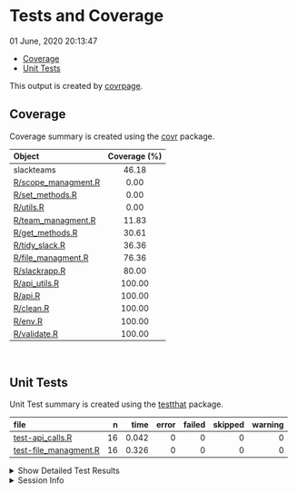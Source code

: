 Tests and Coverage
================
01 June, 2020 20:13:47

  - [Coverage](#coverage)
  - [Unit Tests](#unit-tests)

This output is created by
[covrpage](https://github.com/metrumresearchgroup/covrpage).

## Coverage

Coverage summary is created using the
[covr](https://github.com/r-lib/covr) package.

| Object                                         | Coverage (%) |
| :--------------------------------------------- | :----------: |
| slackteams                                     |    46.18     |
| [R/scope\_managment.R](../R/scope_managment.R) |     0.00     |
| [R/set\_methods.R](../R/set_methods.R)         |     0.00     |
| [R/utils.R](../R/utils.R)                      |     0.00     |
| [R/team\_managment.R](../R/team_managment.R)   |    11.83     |
| [R/get\_methods.R](../R/get_methods.R)         |    30.61     |
| [R/tidy\_slack.R](../R/tidy_slack.R)           |    36.36     |
| [R/file\_managment.R](../R/file_managment.R)   |    76.36     |
| [R/slackrapp.R](../R/slackrapp.R)              |    80.00     |
| [R/api\_utils.R](../R/api_utils.R)             |    100.00    |
| [R/api.R](../R/api.R)                          |    100.00    |
| [R/clean.R](../R/clean.R)                      |    100.00    |
| [R/env.R](../R/env.R)                          |    100.00    |
| [R/validate.R](../R/validate.R)                |    100.00    |

<br>

## Unit Tests

Unit Test summary is created using the
[testthat](https://github.com/r-lib/testthat) package.

| file                                                     |  n |  time | error | failed | skipped | warning |
| :------------------------------------------------------- | -: | ----: | ----: | -----: | ------: | ------: |
| [test-api\_calls.R](testthat/test-api_calls.R)           | 16 | 0.042 |     0 |      0 |       0 |       0 |
| [test-file\_managment.R](testthat/test-file_managment.R) | 16 | 0.326 |     0 |      0 |       0 |       0 |

<details closed>

<summary> Show Detailed Test Results </summary>

| file                                                             | context         | test                                              | status | n |  time |
| :--------------------------------------------------------------- | :-------------- | :------------------------------------------------ | :----- | -: | ----: |
| [test-api\_calls.R](testthat/test-api_calls.R#L19)               | API calls       | team info: class                                  | PASS   | 1 | 0.031 |
| [test-api\_calls.R](testthat/test-api_calls.R#L23)               | API calls       | team info: user names                             | PASS   | 1 | 0.002 |
| [test-api\_calls.R](testthat/test-api_calls.R#L31)               | API calls       | group info: group list                            | PASS   | 1 | 0.002 |
| [test-api\_calls.R](testthat/test-api_calls.R#L35)               | API calls       | group info: class                                 | PASS   | 1 | 0.001 |
| [test-api\_calls.R](testthat/test-api_calls.R#L39)               | API calls       | group info: no groups                             | PASS   | 1 | 0.001 |
| [test-api\_calls.R](testthat/test-api_calls.R#L46)               | API calls       | channel info: class                               | PASS   | 1 | 0.000 |
| [test-api\_calls.R](testthat/test-api_calls.R#L50)               | API calls       | channel info: channel names                       | PASS   | 1 | 0.001 |
| [test-api\_calls.R](testthat/test-api_calls.R#L54)               | API calls       | channel info: channel info class                  | PASS   | 1 | 0.000 |
| [test-api\_calls.R](testthat/test-api_calls.R#L58)               | API calls       | channel info: channel info id                     | PASS   | 1 | 0.000 |
| [test-api\_calls.R](testthat/test-api_calls.R#L65)               | API calls       | converstion info: class                           | PASS   | 1 | 0.000 |
| [test-api\_calls.R](testthat/test-api_calls.R#L69)               | API calls       | converstion info: convo id                        | PASS   | 1 | 0.001 |
| [test-api\_calls.R](testthat/test-api_calls.R#L73)               | API calls       | converstion info: convo channel count             | PASS   | 1 | 0.001 |
| [test-api\_calls.R](testthat/test-api_calls.R#L77)               | API calls       | converstion info: convo im count                  | PASS   | 1 | 0.001 |
| [test-api\_calls.R](testthat/test-api_calls.R#L81)               | API calls       | converstion info: convo members                   | PASS   | 1 | 0.000 |
| [test-api\_calls.R](testthat/test-api_calls.R#L85)               | API calls       | converstion info: convo info class                | PASS   | 1 | 0.000 |
| [test-api\_calls.R](testthat/test-api_calls.R#L89)               | API calls       | converstion info: convo info id                   | PASS   | 1 | 0.001 |
| [test-file\_managment.R](testthat/test-file_managment.R#L6_L9)   | team management | no active team: get\_team\_creds                  | PASS   | 1 | 0.010 |
| [test-file\_managment.R](testthat/test-file_managment.R#L13_L16) | team management | no active team: get\_team\_users                  | PASS   | 1 | 0.007 |
| [test-file\_managment.R](testthat/test-file_managment.R#L20_L23) | team management | no active team: validate team missing teams error | PASS   | 1 | 0.007 |
| [test-file\_managment.R](testthat/test-file_managment.R#L31_L33) | team management | load team: slackteams verbose                     | PASS   | 1 | 0.002 |
| [test-file\_managment.R](testthat/test-file_managment.R#L37_L40) | team management | load team: validate team bad name error           | PASS   | 1 | 0.007 |
| [test-file\_managment.R](testthat/test-file_managment.R#L44_L46) | team management | load team: slackteams not verbose                 | PASS   | 1 | 0.002 |
| [test-file\_managment.R](testthat/test-file_managment.R#L50_L52) | team management | load team: activate team                          | PASS   | 1 | 0.274 |
| [test-file\_managment.R](testthat/test-file_managment.R#L64_L66) | team management | load team: slackteams to dcf                      | PASS   | 1 | 0.003 |
| [test-file\_managment.R](testthat/test-file_managment.R#L70_L72) | team management | load team: slackteams to dcf                      | PASS   | 1 | 0.002 |
| [test-file\_managment.R](testthat/test-file_managment.R#L76_L79) | team management | load team: get teams                              | PASS   | 1 | 0.001 |
| [test-file\_managment.R](testthat/test-file_managment.R#L83_L85) | team management | load team: cached slack creds channel             | PASS   | 1 | 0.001 |
| [test-file\_managment.R](testthat/test-file_managment.R#L89_L91) | team management | load team: cached slack creds token               | PASS   | 1 | 0.001 |
| [test-file\_managment.R](testthat/test-file_managment.R#L105)    | team management | active team channel info: validate channel        | PASS   | 1 | 0.000 |
| [test-file\_managment.R](testthat/test-file_managment.R#L111)    | team management | active team channel info: class                   | PASS   | 1 | 0.001 |
| [test-file\_managment.R](testthat/test-file_managment.R#L115)    | team management | active team channel info: validate channel id     | PASS   | 1 | 0.001 |
| [test-file\_managment.R](testthat/test-file_managment.R#L119)    | team management | active team channel info: validate bad channel    | PASS   | 1 | 0.007 |

</details>

<details>

<summary> Session Info </summary>

| Field    | Value                               |                                                                                                                                                                                                                                                                    |
| :------- | :---------------------------------- | ------------------------------------------------------------------------------------------------------------------------------------------------------------------------------------------------------------------------------------------------------------------ |
| Version  | R version 3.6.3 (2020-02-29)        |                                                                                                                                                                                                                                                                    |
| Platform | x86\_64-apple-darwin15.6.0 (64-bit) | <a href="https://github.com/yonicd/slackteams/commit/bc6061215245293efd5dd59599e2af05dbf262fc/checks" target="_blank"><span title="Built on Github Actions">![](https://github.com/metrumresearchgroup/covrpage/blob/actions/inst/logo/gh.png?raw=true)</span></a> |
| Running  | macOS Catalina 10.15.4              |                                                                                                                                                                                                                                                                    |
| Language | en\_US                              |                                                                                                                                                                                                                                                                    |
| Timezone | UTC                                 |                                                                                                                                                                                                                                                                    |

| Package  | Version |
| :------- | :------ |
| testthat | 2.3.2   |
| covr     | 3.3.2   |
| covrpage | 0.0.71  |

</details>

<!--- Final Status : pass --->

